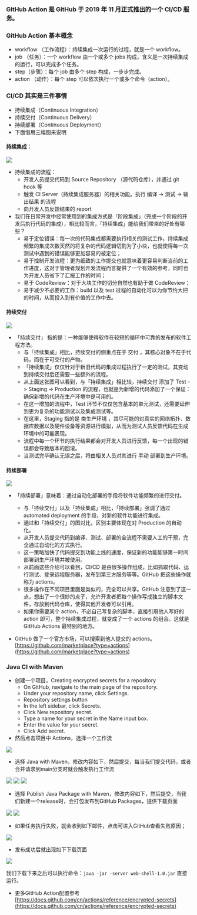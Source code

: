 ### GitHub Action 是 GitHub 于 2019 年 11 月正式推出的一个 CI/CD 服务。
### GitHub Action 基本概念
- workflow （工作流程）：持续集成一次运行的过程，就是一个 workflow。
- job （任务）：一个 workflow 由一个或多个 jobs 构成，含义是一次持续集成的运行，可以完成多个任务。
- step（步骤）：每个 job 由多个 step 构成，一步步完成。
- action （动作）：每个 step 可以依次执行一个或多个命令（action）。

### CI/CD 其实是三件事情
- 持续集成（Continuous Integration）
- 持续交付（Continuous Delivery）
- 持续部署（Continuous Deployment）
- 下面借用三幅图来说明

#### 持续集成：
![](imgs/CI.png)
- 持续集成的流程：
  - 开发人员提交代码到 Source Repository （源代码仓库），并通过 git hook 等
  - 触发 CI Server（持续集成服务器）的相关功能。执行 编译 -> 测试 -> 输出结果 的流程
  - 向开发人员反馈结果的 report
- 我们在日常开发中经常使用到的集成方式是「阶段集成」（完成一个阶段的开发后执行代码的集成），相比较而言，「持续集成」能给我们带来的好处有哪些？
  - 易于定位错误：每一次的代码集成都需要执行相关的测试工作，持续集成频繁的集成次数天然的将复杂的代码逻辑切割为了小块，也就使得每一次测试中遇到的错误能够更加容易的被定位；
  - 易于控制开发流程：更为细致的工作提交也就意味着更容易判断当前的工作进度，这对于管理者规划开发流程而言提供了一个有效的参考，同时也为开发人员省下了汇报工作的时间；
  - 易于 CodeReview：对于大块工作的切分自然也有助于做 CodeReview；
  - 易于减少不必要的工作：build 以及 test 过程的自动化可以为你节约大把的时间，从而投入到有价值的工作中去。
  
#### 持续交付
![](imgs/CDelivery.png)


- 「持续交付」 指的是：一种能够使得软件在较短的循环中可靠的发布的软件工程方法。
  - 与「持续集成」相比，持续交付的侧重点在于 交付 ，其核心对象不在于代码，而在于可交付的产物。
  - 「持续集成」仅仅针对于新旧代码的集成过程执行了一定的测试，其变动到持续交付后还需要一些额外的流程。
  - 从上面这张图可以看到，与「持续集成」相比较，持续交付 添加了 Test -> Staging -> Production 的流程，也就是为新增的代码添加了一个保证：确保新增的代码在生产环境中是可用的。
  - 在这一增加的流程中，Test 环节不仅仅包含基本的单元测试，还需要延伸到更为复杂的功能测试以及集成测试等。
  - 在这里，Staging 指的是 类生产环境 ，其尽可能的对真实的网络拓扑、数据库数据以及硬件设备等资源进行模拟，从而为测试人员反馈代码在生成环境中的可能表现。
  - 流程中每一个环节的执行结果都会对开发人员进行反馈，每一个出现的错误都会导致版本的回滚。
  - 当测试完毕确认无误之后，将由相关人员对其进行 手动 部署到生产环境。
  
#### 持续部署
![](imgs/CDeployment.png)
- 「持续部署」意味着：通过自动化部署的手段将软件功能频繁的进行交付。
  - 与「持续交付」以及「持续集成」相比，「持续部署」强调了通过 automated deployment 的手段，对新的软件功能进行集成。
  - 通过和「持续交付」的图对比，区别主要体现在对 Production 的自动化。
  - 从开发人员提交代码到编译、测试、部署的全流程不需要人工的干预，完全通过自动化的方式执行。
  - 这一策略加快了代码提交到功能上线的速度，保证新的功能能够第一时间部署到生产环境并被使用。
  - 从前面这些介绍可以看到，CI/CD 是由很多操作组成，比如抓取代码、运行测试、登录远程服务器，发布到第三方服务等等。GitHub 把这些操作就称为 actions。
  - 很多操作在不同项目里面是类似的，完全可以共享。GitHub 注意到了这一点，想出了一个很妙的点子，允许开发者把每个操作写成独立的脚本文件，存放到代码仓库，使得其他开发者可以引用。
  - 如果你需要某个 action，不必自己写复杂的脚本，直接引用他人写好的 action 即可，整个持续集成过程，就变成了一个 actions 的组合。这就是 GitHub Actions 最特别的地方。 
    
- GitHub 做了一个官方市场，可以搜索到他人提交的 actions。[https://github.com/marketplace?type=actions](https://github.com/marketplace?type=actions)

### Java CI with Maven
- 创建一个项目，Creating encrypted secrets for a repository
  - On GitHub, navigate to the main page of the repository.
  - Under your repository name, click  Settings.
  - Repository settings button
  - In the left sidebar, click Secrets.
  - Click New repository secret.
  - Type a name for your secret in the Name input box.
  - Enter the value for your secret.
  - Click Add secret.
- 然后点击项目中 Actions，选择一个工作流

![](imgs/select-actions.png)
- 选择 Java with Maven，修改内容如下，然后提交，每当我们提交代码，或者合并请求到main分支时就会触发执行工作流

![](imgs/ci-maven.png)
![](imgs/ci-maven-running.png)
![](imgs/ci-maven-result.png)
- 选择 Publish Java Package with Maven，修改内容如下，然后提交，当我们新建一个release时，会打包发布到GitHub Packages，提供下载页面

![](imgs/maven-publish.png)
![](imgs/maven-publish-running.png)

- 如果任务执行失败，就会收到如下邮件，点击可进入GitHub查看失败原因；
  
![](imgs/failed-mail.png)

- 发布成功后就出现如下下载页面

![](imgs/maven-publish-success.png)

我们下载下来之后可以执行命令：`java -jar -server web-shell-1.0.jar` 直接运行。

- 更多GitHub Action配置参考 [https://docs.github.com/cn/actions/reference/encrypted-secrets](https://docs.github.com/cn/actions/reference/encrypted-secrets)